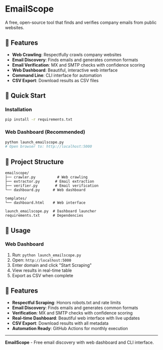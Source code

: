 # EmailScope

A free, open-source tool that finds and verifies company emails from public websites.

## 🎯 Features

- **Web Crawling**: Respectfully crawls company websites
- **Email Discovery**: Finds emails and generates common formats
- **Email Verification**: MX and SMTP checks with confidence scoring
- **Web Dashboard**: Beautiful, interactive web interface
- **Command Line**: CLI interface for automation
- **CSV Export**: Download results as CSV files

## 🚀 Quick Start

### Installation
```bash
pip install -r requirements.txt
```

### Web Dashboard (Recommended)
```bash
python launch_emailscope.py
# Open browser to: http://localhost:5000
```


## 📁 Project Structure

```
emailscope/
├── crawler.py          # Web crawling
├── extractor.py       # Email extraction
├── verifier.py        # Email verification
└── dashboard.py      # Web dashboard

templates/
└── dashboard.html    # Web interface

launch_emailscope.py  # Dashboard launcher
requirements.txt      # Dependencies
```

## 🎯 Usage

### Web Dashboard
1. Run: `python launch_emailscope.py`
2. Open: `http://localhost:5000`
3. Enter domain and click "Start Scraping"
4. View results in real-time table
5. Export as CSV when complete


## 🔧 Features

- **Respectful Scraping**: Honors robots.txt and rate limits
- **Email Discovery**: Finds emails and generates common formats
- **Verification**: MX and SMTP checks with confidence scoring
- **Real-time Dashboard**: Beautiful web interface with live updates
- **CSV Export**: Download results with all metadata
- **Automation Ready**: GitHub Actions for monthly execution

---

**EmailScope** - Free email discovery with web dashboard and CLI interface.
